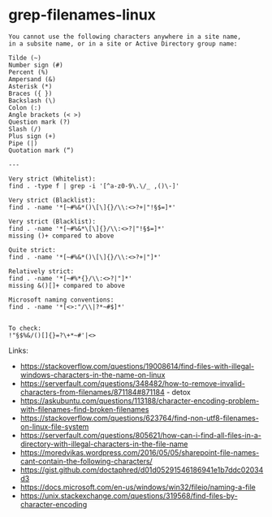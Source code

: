 # grep-filenames-linux

```
You cannot use the following characters anywhere in a site name,
in a subsite name, or in a site or Active Directory group name:

Tilde (~)
Number sign (#)
Percent (%)
Ampersand (&)
Asterisk (*)
Braces ({ })
Backslash (\)
Colon (:)
Angle brackets (< >)
Question mark (?)
Slash (/)
Plus sign (+)
Pipe (|)
Quotation mark (“)

---

Very strict (Whitelist):
find . -type f | grep -i '[^a-z0-9\.\/_ ,()\-]'

Very strict (Blacklist):
find . -name '*[~#%&*()\[\]{}/\\:<>?+|"!§$=]*'

Very strict (Blacklist):
find . -name '*[~#%&*\[\]{}/\\:<>?|"!§$=]*'
missing ()+ compared to above

Quite strict:
find . -name '*[~#%&*()\[\]{}/\\:<>?+|"]*'

Relatively strict:
find . -name '*[~#%*{}/\\:<>?|"]*'
missing &()[]+ compared to above

Microsoft naming conventions:
find . -name '*[<>:"/\\|?*~#$]*'


To check:
!"§$%&/()[]{}=?\+*~#'|<>

```


Links:
- https://stackoverflow.com/questions/19008614/find-files-with-illegal-windows-characters-in-the-name-on-linux
- https://serverfault.com/questions/348482/how-to-remove-invalid-characters-from-filenames/871184#871184 - detox
- https://askubuntu.com/questions/113188/character-encoding-problem-with-filenames-find-broken-filenames
- https://stackoverflow.com/questions/623764/find-non-utf8-filenames-on-linux-file-system
- https://serverfault.com/questions/805621/how-can-i-find-all-files-in-a-directory-with-illegal-characters-in-the-file-name
- https://moredvikas.wordpress.com/2016/05/05/sharepoint-file-names-cant-contain-the-following-characters/
- https://gist.github.com/doctaphred/d01d05291546186941e1b7ddc02034d3
- https://docs.microsoft.com/en-us/windows/win32/fileio/naming-a-file
- https://unix.stackexchange.com/questions/319568/find-files-by-character-encoding
